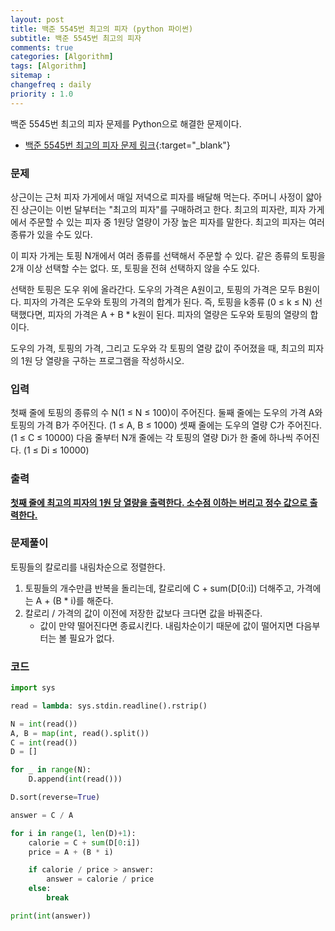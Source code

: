 ```yaml
---
layout: post
title: 백준 5545번 최고의 피자 (python 파이썬)
subtitle: 백준 5545번 최고의 피자
comments: true
categories: [Algorithm]
tags: [Algorithm]
sitemap :
changefreq : daily
priority : 1.0
---
```

백준 5545번 최고의 피자 문제를 Python으로 해결한 문제이다.  

* [백준 5545번 최고의 피자 문제 링크](https://www.acmicpc.net/problem/5545){:target="_blank"}


### 문제 
상근이는 근처 피자 가게에서 매일 저녁으로 피자를 배달해 먹는다. 주머니 사정이 얇아진 상근이는 이번 달부터는 "최고의 피자"를 구매하려고 한다. 최고의 피자란, 피자 가게에서 주문할 수 있는 피자 중 1원당 열량이 가장 높은 피자를 말한다. 최고의 피자는 여러 종류가 있을 수도 있다.

이 피자 가게는 토핑 N개에서 여러 종류를 선택해서 주문할 수 있다. 같은 종류의 토핑을 2개 이상 선택할 수는 없다. 또, 토핑을 전혀 선택하지 않을 수도 있다.

선택한 토핑은 도우 위에 올라간다. 도우의 가격은 A원이고, 토핑의 가격은 모두 B원이다. 피자의 가격은 도우와 토핑의 가격의 합계가 된다. 즉, 토핑을 k종류 (0 ≤ k ≤ N) 선택했다면, 피자의 가격은 A + B * k원이 된다. 피자의 열량은 도우와 토핑의 열량의 합이다.

도우의 가격, 토핑의 가격, 그리고 도우와 각 토핑의 열량 값이 주어졌을 때, 최고의 피자의 1원 당 열량을 구하는 프로그램을 작성하시오.


### 입력
첫째 줄에 토핑의 종류의 수 N(1 ≤ N ≤ 100)이 주어진다. 둘째 줄에는 도우의 가격 A와 토핑의 가격 B가 주어진다. (1 ≤ A, B ≤ 1000) 셋째 줄에는 도우의 열량 C가 주어진다. (1 ≤ C ≤ 10000) 다음 줄부터 N개 줄에는 각 토핑의 열량 Di가 한 줄에 하나씩 주어진다. (1 ≤ Di ≤ 10000)


### 출력
**<u>첫째 줄에 최고의 피자의 1원 당 열량을 출력한다. 소수점 이하는 버리고 정수 값으로 출력한다.</u>**


### 문제풀이
토핑들의 칼로리를 내림차순으로 정렬한다.

1. 토핑들의 개수만큼 반복을 돌리는데, 칼로리에 C + sum(D[0:i]) 더해주고, 가격에는 A + (B * i)를 해준다.
2. 칼로리 / 가격의 값이 이전에 저장한 값보다 크다면 값을 바꿔준다.
    * 값이 만약 떨어진다면 종료시킨다. 내림차순이기 때문에 값이 떨어지면 다음부터는 볼 필요가 없다.


### 코드
```python
import sys

read = lambda: sys.stdin.readline().rstrip()

N = int(read())
A, B = map(int, read().split())
C = int(read())
D = []

for _ in range(N):
    D.append(int(read()))

D.sort(reverse=True)

answer = C / A

for i in range(1, len(D)+1):
    calorie = C + sum(D[0:i])
    price = A + (B * i)

    if calorie / price > answer:
        answer = calorie / price
    else:
        break

print(int(answer))
```